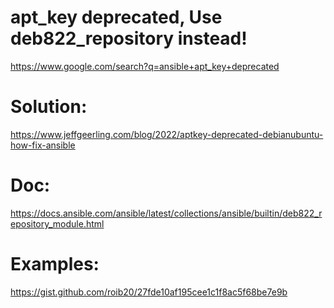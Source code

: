 # apt_key deprecated, Use deb822_repository instead!
https://www.google.com/search?q=ansible+apt_key+deprecated

# Solution:
https://www.jeffgeerling.com/blog/2022/aptkey-deprecated-debianubuntu-how-fix-ansible

# Doc:
https://docs.ansible.com/ansible/latest/collections/ansible/builtin/deb822_repository_module.html

# Examples:
https://gist.github.com/roib20/27fde10af195cee1c1f8ac5f68be7e9b
